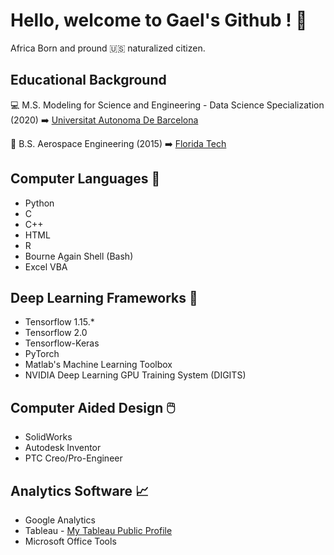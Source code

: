 # Hello, welcome to Gael's Github ! :vulcan_salute:

<!--
**GateraGael/GateraGael** is a ✨ _special_ ✨ repository because its `README.md` (this file) appears on your GitHub profile.
--> 

Africa Born and pround :us: naturalized citizen.

## Educational Background
:computer: M.S. Modeling for Science and Engineering - Data Science Specialization (2020)
:arrow_right: [Universitat Autonoma De Barcelona](https://www.uab.cat/web/estudiar/l-oferta-de-masters-oficials/informacio-general/modelitzacio-per-a-la-ciencia-i-l-enginyeria-/-modelling-for-science-and-engineering-1096480139517.html?param1=1307112830469)

:rocket: B.S. Aerospace Engineering (2015)
:arrow_right: [Florida Tech](https://www.fit.edu/programs/aerospace-engineering-bs/) 

## Computer Languages :snake:

* Python 
* C
* C++
* HTML
* R
* Bourne Again Shell (Bash)
* Excel VBA

## Deep Learning Frameworks :brain:

* Tensorflow 1.15.*
* Tensorflow 2.0
* Tensorflow-Keras
* PyTorch
* Matlab's Machine Learning Toolbox
* NVIDIA Deep Learning GPU Training System (DIGITS) 

##  Computer Aided Design :computer_mouse:

* SolidWorks
* Autodesk Inventor
* PTC Creo/Pro-Engineer

## Analytics Software 📈

* Google Analytics
* Tableau - [My Tableau Public Profile](https://public.tableau.com/profile/gael.gatera#!/)
* Microsoft Office Tools


